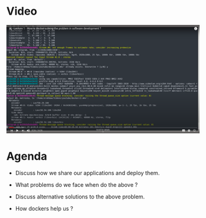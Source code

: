 # Video

[![Watch the video](/day-1/lecture-1-github.png)](https://youtu.be/R26FMbZWTsI)

# Agenda
- Discuss how we share our applications and deploy
them.

- What problems do we face when do the above ?

- Discuss alternative solutions to the above problem.

- How dockers help us ?
